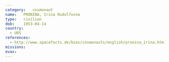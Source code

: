 ```yaml
---
category:	cosmonaut
name:	PRONINA, Irina Rudolfovna 
type:	civilian
dob:	1953-04-14
country:
  - URS
references:
  - http://www.spacefacts.de/bios/cosmonauts/english/pronina_irina.htm
missions:
evas:
---
```

